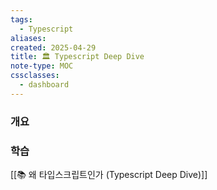 ```yaml
---
tags:
  - Typescript
aliases: 
created: 2025-04-29
title: 🏛️ Typescript Deep Dive
note-type: MOC
cssclasses:
  - dashboard
---
```


### 개요


### 학습

[[📚 왜 타입스크립트인가 (Typescript Deep Dive)]]